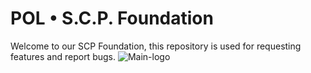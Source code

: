 # POL • S.C.P. Foundation
Welcome to our SCP Foundation, this repository is used for requesting features and report bugs.
![Main-logo](https://github.com/FjordPolaris/SCP-Foundation/assets/116663327/9e5e60db-0341-43be-b0a8-c06c034d9d22)
